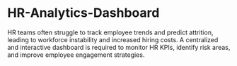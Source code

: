 # HR-Analytics-Dashboard
HR teams often struggle to track employee trends and predict attrition, leading to workforce instability and increased hiring costs. A centralized and interactive dashboard is required to monitor HR KPIs, identify risk areas, and improve employee engagement strategies.

